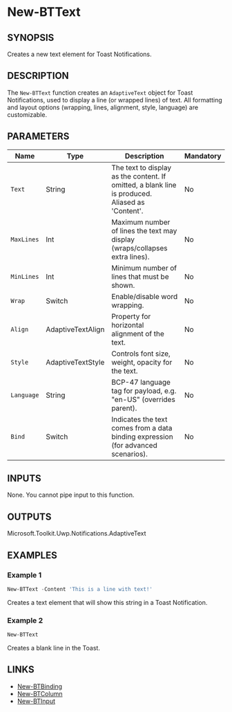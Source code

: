 # New-BTText

## SYNOPSIS

Creates a new text element for Toast Notifications.

## DESCRIPTION

The `New-BTText` function creates an `AdaptiveText` object for Toast Notifications, used to display a line (or wrapped lines) of text.
All formatting and layout options (wrapping, lines, alignment, style, language) are customizable.

## PARAMETERS

| Name      | Type      | Description                                                                                           | Mandatory |
|-----------|-----------|-------------------------------------------------------------------------------------------------------|-----------|
| `Text`    | String    | The text to display as the content. If omitted, a blank line is produced. Aliased as 'Content'.       | No        |
| `MaxLines`| Int       | Maximum number of lines the text may display (wraps/collapses extra lines).                           | No        |
| `MinLines`| Int       | Minimum number of lines that must be shown.                                                           | No        |
| `Wrap`    | Switch    | Enable/disable word wrapping.                                                                         | No        |
| `Align`   | AdaptiveTextAlign | Property for horizontal alignment of the text.                                                | No        |
| `Style`   | AdaptiveTextStyle | Controls font size, weight, opacity for the text.                                             | No        |
| `Language`| String    | BCP-47 language tag for payload, e.g. "en-US" (overrides parent).                                     | No        |
| `Bind`    | Switch    | Indicates the text comes from a data binding expression (for advanced scenarios).                     | No        |

## INPUTS

None. You cannot pipe input to this function.

## OUTPUTS

Microsoft.Toolkit.Uwp.Notifications.AdaptiveText

## EXAMPLES

### Example 1

```powershell
New-BTText -Content 'This is a line with text!'
```

Creates a text element that will show this string in a Toast Notification.

### Example 2

```powershell
New-BTText
```

Creates a blank line in the Toast.

## LINKS

- [New-BTBinding](New-BTBinding.md)
- [New-BTColumn](New-BTColumn.md)
- [New-BTInput](New-BTInput.md)
